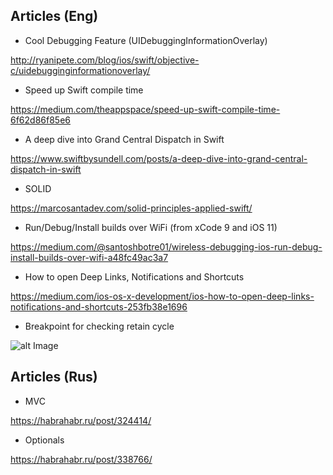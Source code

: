 ## Articles (Eng)

 - Cool Debugging Feature (UIDebuggingInformationOverlay)

  http://ryanipete.com/blog/ios/swift/objective-c/uidebugginginformationoverlay/

  - Speed up Swift compile time

  https://medium.com/theappspace/speed-up-swift-compile-time-6f62d86f85e6

  - A deep dive into Grand Central Dispatch in Swift

  https://www.swiftbysundell.com/posts/a-deep-dive-into-grand-central-dispatch-in-swift

  - SOLID

  https://marcosantadev.com/solid-principles-applied-swift/
  
  - Run/Debug/Install builds over WiFi (from xCode 9 and iOS 11)
  
  https://medium.com/@santoshbotre01/wireless-debugging-ios-run-debug-install-builds-over-wifi-a48fc49ac3a7

  - How to open Deep Links, Notifications and Shortcuts
 
 https://medium.com/ios-os-x-development/ios-how-to-open-deep-links-notifications-and-shortcuts-253fb38e1696
 
 - Breakpoint for checking retain cycle
 
 ![alt Image](https://user-images.githubusercontent.com/4958215/31266205-5b9d8c0c-aa7b-11e7-8045-3cfb4b694e73.png)

 
## Articles (Rus)

  - MVC
  
  https://habrahabr.ru/post/324414/
  
  - Optionals
  
  https://habrahabr.ru/post/338766/
